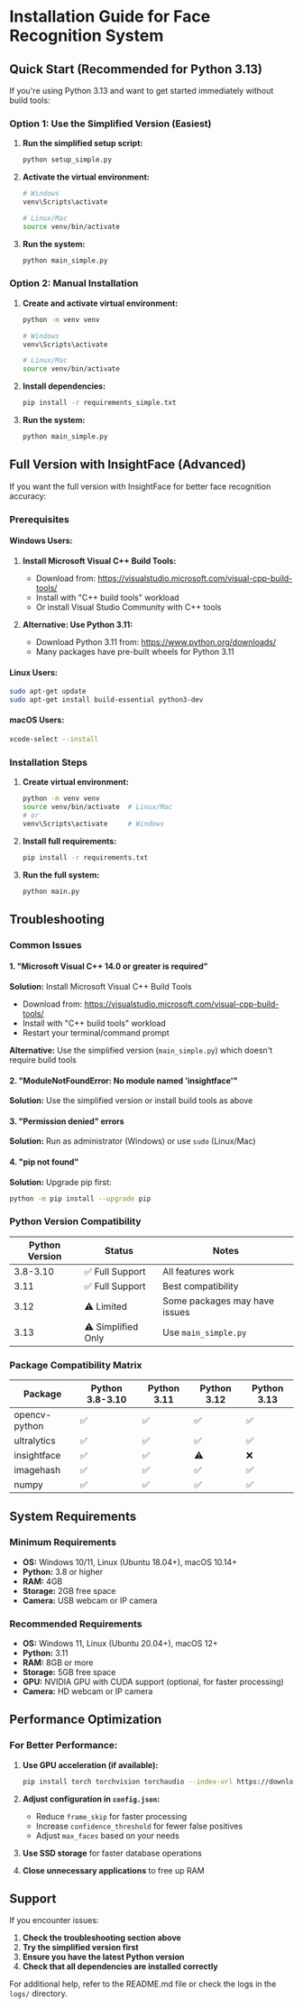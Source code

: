 # Installation Guide for Face Recognition System

## Quick Start (Recommended for Python 3.13)

If you're using Python 3.13 and want to get started immediately without build tools:

### Option 1: Use the Simplified Version (Easiest)

1. **Run the simplified setup script:**
   ```bash
   python setup_simple.py
   ```

2. **Activate the virtual environment:**
   ```bash
   # Windows
   venv\Scripts\activate
   
   # Linux/Mac
   source venv/bin/activate
   ```

3. **Run the system:**
   ```bash
   python main_simple.py
   ```

### Option 2: Manual Installation

1. **Create and activate virtual environment:**
   ```bash
   python -m venv venv
   
   # Windows
   venv\Scripts\activate
   
   # Linux/Mac
   source venv/bin/activate
   ```

2. **Install dependencies:**
   ```bash
   pip install -r requirements_simple.txt
   ```

3. **Run the system:**
   ```bash
   python main_simple.py
   ```

## Full Version with InsightFace (Advanced)

If you want the full version with InsightFace for better face recognition accuracy:

### Prerequisites

#### Windows Users:
1. **Install Microsoft Visual C++ Build Tools:**
   - Download from: https://visualstudio.microsoft.com/visual-cpp-build-tools/
   - Install with "C++ build tools" workload
   - Or install Visual Studio Community with C++ tools

2. **Alternative: Use Python 3.11:**
   - Download Python 3.11 from: https://www.python.org/downloads/
   - Many packages have pre-built wheels for Python 3.11

#### Linux Users:
```bash
sudo apt-get update
sudo apt-get install build-essential python3-dev
```

#### macOS Users:
```bash
xcode-select --install
```

### Installation Steps

1. **Create virtual environment:**
   ```bash
   python -m venv venv
   source venv/bin/activate  # Linux/Mac
   # or
   venv\Scripts\activate     # Windows
   ```

2. **Install full requirements:**
   ```bash
   pip install -r requirements.txt
   ```

3. **Run the full system:**
   ```bash
   python main.py
   ```

## Troubleshooting

### Common Issues

#### 1. "Microsoft Visual C++ 14.0 or greater is required"

**Solution:** Install Microsoft Visual C++ Build Tools
- Download from: https://visualstudio.microsoft.com/visual-cpp-build-tools/
- Install with "C++ build tools" workload
- Restart your terminal/command prompt

**Alternative:** Use the simplified version (`main_simple.py`) which doesn't require build tools

#### 2. "ModuleNotFoundError: No module named 'insightface'"

**Solution:** Use the simplified version or install build tools as above

#### 3. "Permission denied" errors

**Solution:** Run as administrator (Windows) or use `sudo` (Linux/Mac)

#### 4. "pip not found"

**Solution:** Upgrade pip first:
```bash
python -m pip install --upgrade pip
```

### Python Version Compatibility

| Python Version | Status | Notes |
|----------------|--------|-------|
| 3.8-3.10 | ✅ Full Support | All features work |
| 3.11 | ✅ Full Support | Best compatibility |
| 3.12 | ⚠️ Limited | Some packages may have issues |
| 3.13 | ⚠️ Simplified Only | Use `main_simple.py` |

### Package Compatibility Matrix

| Package | Python 3.8-3.10 | Python 3.11 | Python 3.12 | Python 3.13 |
|---------|-----------------|-------------|-------------|-------------|
| opencv-python | ✅ | ✅ | ✅ | ✅ |
| ultralytics | ✅ | ✅ | ✅ | ✅ |
| insightface | ✅ | ✅ | ⚠️ | ❌ |
| imagehash | ✅ | ✅ | ✅ | ✅ |
| numpy | ✅ | ✅ | ✅ | ✅ |

## System Requirements

### Minimum Requirements
- **OS:** Windows 10/11, Linux (Ubuntu 18.04+), macOS 10.14+
- **Python:** 3.8 or higher
- **RAM:** 4GB
- **Storage:** 2GB free space
- **Camera:** USB webcam or IP camera

### Recommended Requirements
- **OS:** Windows 11, Linux (Ubuntu 20.04+), macOS 12+
- **Python:** 3.11
- **RAM:** 8GB or more
- **Storage:** 5GB free space
- **GPU:** NVIDIA GPU with CUDA support (optional, for faster processing)
- **Camera:** HD webcam or IP camera

## Performance Optimization

### For Better Performance:

1. **Use GPU acceleration (if available):**
   ```bash
   pip install torch torchvision torchaudio --index-url https://download.pytorch.org/whl/cu118
   ```

2. **Adjust configuration in `config.json`:**
   - Reduce `frame_skip` for faster processing
   - Increase `confidence_threshold` for fewer false positives
   - Adjust `max_faces` based on your needs

3. **Use SSD storage** for faster database operations

4. **Close unnecessary applications** to free up RAM

## Support

If you encounter issues:

1. **Check the troubleshooting section above**
2. **Try the simplified version first**
3. **Ensure you have the latest Python version**
4. **Check that all dependencies are installed correctly**

For additional help, refer to the README.md file or check the logs in the `logs/` directory. 